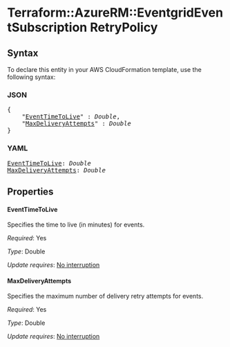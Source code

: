 # Terraform::AzureRM::EventgridEventSubscription RetryPolicy

## Syntax

To declare this entity in your AWS CloudFormation template, use the following syntax:

### JSON

<pre>
{
    "<a href="#eventtimetolive" title="EventTimeToLive">EventTimeToLive</a>" : <i>Double</i>,
    "<a href="#maxdeliveryattempts" title="MaxDeliveryAttempts">MaxDeliveryAttempts</a>" : <i>Double</i>
}
</pre>

### YAML

<pre>
<a href="#eventtimetolive" title="EventTimeToLive">EventTimeToLive</a>: <i>Double</i>
<a href="#maxdeliveryattempts" title="MaxDeliveryAttempts">MaxDeliveryAttempts</a>: <i>Double</i>
</pre>

## Properties

#### EventTimeToLive

Specifies the time to live (in minutes) for events.

_Required_: Yes

_Type_: Double

_Update requires_: [No interruption](https://docs.aws.amazon.com/AWSCloudFormation/latest/UserGuide/using-cfn-updating-stacks-update-behaviors.html#update-no-interrupt)

#### MaxDeliveryAttempts

Specifies the maximum number of delivery retry attempts for events.

_Required_: Yes

_Type_: Double

_Update requires_: [No interruption](https://docs.aws.amazon.com/AWSCloudFormation/latest/UserGuide/using-cfn-updating-stacks-update-behaviors.html#update-no-interrupt)

